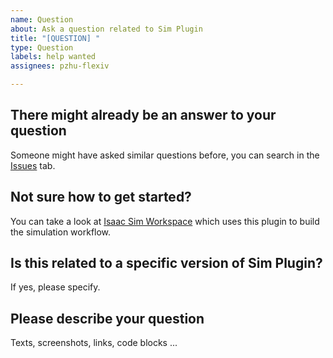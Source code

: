 ```yaml
---
name: Question
about: Ask a question related to Sim Plugin
title: "[QUESTION] "
type: Question
labels: help wanted
assignees: pzhu-flexiv

---
```


## There might already be an answer to your question

Someone might have asked similar questions before, you can search in the [Issues](https://github.com/flexivrobotics/flexiv_sim_plugin/issues?q=type%3AQuestion) tab.

## Not sure how to get started?

You can take a look at [Isaac Sim Workspace](https://github.com/flexivrobotics/isaac_sim_ws) which uses this plugin to build the simulation workflow.

## Is this related to a specific version of Sim Plugin?

If yes, please specify.

## Please describe your question

Texts, screenshots, links, code blocks ...
